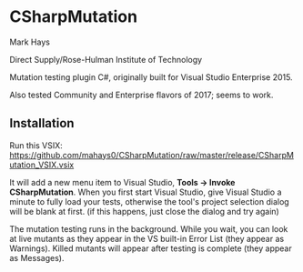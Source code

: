 # CSharpMutation

Mark Hays

Direct Supply/Rose-Hulman Institute of Technology

Mutation testing plugin C#, originally built for Visual Studio Enterprise 2015.

Also tested Community and Enterprise flavors of 2017; seems to work.

## Installation

Run this VSIX: https://github.com/mahays0/CSharpMutation/raw/master/release/CSharpMutation_VSIX.vsix 

It will add a new menu item to Visual Studio, **Tools -> Invoke CSharpMutation**. When you first start Visual Studio, give Visual Studio a minute to fully load your tests, otherwise the tool's project selection dialog will be blank at first. (if this happens, just close the dialog and try again)

The mutation testing runs in the background. While  you wait, you can look at live mutants as they appear in the VS built-in Error List (they appear as Warnings). Killed mutants will appear after testing is complete (they appear as Messages).
